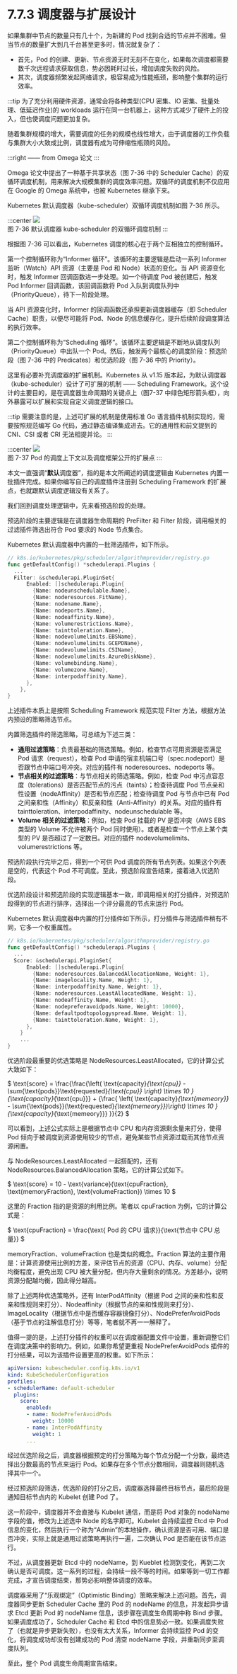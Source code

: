 # 7.7.3 调度器与扩展设计

如果集群中节点的数量只有几十个，为新建的 Pod 找到合适的节点并不困难。但当节点的数量扩大到几千台甚至更多时，情况就复杂了：
- 首先，Pod 的创建、更新、节点资源无时无刻不在变化，如果每次调度都需要数千次远程请求获取信息，势必因耗时过长，增加调度失败的风险。
- 其次，调度器频繁发起网络请求，极容易成为性能瓶颈，影响整个集群的运行效率。

:::tip <a/>
为了充分利用硬件资源，通常会将各种类型(CPU 密集、IO 密集、批量处理、低延迟作业)的 workloads 运行在同一台机器上，这种方式减少了硬件上的投入，但也使调度问题更加复杂。

随着集群规模的增大，需要调度的任务的规模也线性增大，由于调度器的工作负载与集群大小大致成比例，调度器有成为可伸缩性瓶颈的风险。

:::right
—— from Omega 论文
:::

Omega 论文中提出了一种基于共享状态（图 7-36 中的 Scheduler Cache）的双循环调度机制，用来解决大规模集群的调度效率问题。双循环的调度机制不仅应用在 Google 的 Omega 系统中，也被 Kubernetes 继承下来。

Kubernetes 默认调度器（kube-scheduler）双循环调度机制如图 7-36 所示。

:::center
  ![](../assets/kube-scheduler.svg)<br/>
  图 7-36 默认调度器 kube-scheduler 的双循环调度机制
:::

根据图 7-36 可以看出，Kubernetes 调度的核心在于两个互相独立的控制循环。

第一个控制循环称为“Informer 循环”。该循环的主要逻辑是启动一系列 Informer 监听（Watch）API 资源（主要是 Pod 和 Node）状态的变化。当 API 资源变化时，触发 Informer 回调函数进一步处理。如一个待调度 Pod 被创建后，触发 Pod Informer 回调函数，该回调函数将 Pod 入队到调度队列中（PriorityQueue），待下一阶段处理。

当 API 资源变化时，Informer 的回调函数还承担更新调度器缓存（即 Scheduler Cache）职责，以便尽可能将 Pod、Node 的信息缓存化，提升后续阶段调度算法的执行效率。

第二个控制循环称为“Scheduling 循环”。该循环主要逻辑是不断地从调度队列（PriorityQueue）中出队一个 Pod。然后，触发两个最核心的调度阶段：预选阶段（图 7-36 中的 Predicates）和优选阶段（图 7-36 中的 Priority）。

这里有必要补充调度器的扩展机制。Kubernetes 从 v1.15 版本起，为默认调度器（kube-scheduler）设计了可扩展的机制 —— Scheduling Framework。这个设计的主要目的，是在调度器生命周期的关键点上（图7-37 中绿色矩形箭头框），向外暴露可以扩展和实现自定义调度逻辑的接口。

:::tip <a/>
需要注意的是，上述可扩展的机制是使用标准 Go 语言插件机制实现的，需要按照规范编写 Go 代码，通过静态编译集成进去。它的通用性和前文提到的 CNI、CSI 或者 CRI 无法相提并论。
:::

:::center
  ![](../assets/scheduling-framework-extensions.svg)<br/>
   图 7-37 Pod 的调度上下文以及调度框架公开的扩展点
:::

本文一直强调“**默认**调度器”，指的是本文所阐述的调度逻辑由 Kubernetes 内置一批插件完成。如果你编写自己的调度插件注册到 Scheduling Framework 的扩展点，也就跟默认调度逻辑没有关系了。

我们回到调度处理逻辑中，先来看预选阶段的处理。

预选阶段的主要逻辑是在调度器生命周期的 PreFilter 和 Filter 阶段，调用相关的过滤插件筛选出符合 Pod 要求的 Node 节点集合。

Kubernetes 默认调度器中内置的一批筛选插件，如下所示。
```go
// k8s.io/kubernetes/pkg/scheduler/algorithmprovider/registry.go
func getDefaultConfig() *schedulerapi.Plugins {
  ...
  Filter: &schedulerapi.PluginSet{
      Enabled: []schedulerapi.Plugin{
        {Name: nodeunschedulable.Name},
        {Name: noderesources.FitName},
        {Name: nodename.Name},
        {Name: nodeports.Name},
        {Name: nodeaffinity.Name},
        {Name: volumerestrictions.Name},
        {Name: tainttoleration.Name},
        {Name: nodevolumelimits.EBSName},
        {Name: nodevolumelimits.GCEPDName},
        {Name: nodevolumelimits.CSIName},
        {Name: nodevolumelimits.AzureDiskName},
        {Name: volumebinding.Name},
        {Name: volumezone.Name},
        {Name: interpodaffinity.Name},
      },
    },
}
```

上述插件本质上是按照 Scheduling Framework 规范实现 Filter 方法，根据方法内预设的策略筛选节点。

内置筛选插件的筛选策略，可总结为下述三类：

  - **通用过滤策略**：负责最基础的筛选策略。例如，检查节点可用资源是否满足 Pod 请求（request），检查 Pod 申请的宿主机端口号（spec.nodeport）是否跟节点中端口号冲突。对应的插件有 noderesources、nodeports 等。
  - **节点相关的过滤策略**：与节点相关的筛选策略。例如，检查 Pod 中污点容忍度（tolerations）是否匹配节点的污点（taints）；检查待调度 Pod 节点亲和性设置（nodeAffinity）是否和节点匹配；检查待调度 Pod 与节点中已有 Pod 之间亲和性（Affinity）和反亲和性（Anti-Affinity）的关系。对应的插件有 tainttoleration、interpodaffinity、nodeunschedulable 等。
  - **Volume 相关的过滤策略**：例如，检查 Pod 挂载的 PV 是否冲突（AWS EBS 类型的 Volume 不允许被两个 Pod 同时使用）。或者是检查一个节点上某个类型的 PV 是否超过了一定数目。对应的插件 nodevolumelimits、volumerestrictions 等。

预选阶段执行完毕之后，得到一个可供 Pod 调度的所有节点列表。如果这个列表是空的，代表这个 Pod 不可调度。至此，预选阶段宣告结束，接着进入优选阶段。

优选阶段设计和预选阶段的实现逻辑基本一致，即调用相关的打分插件，对预选阶段得到的节点进行排序，选择出一个评分最高的节点来运行 Pod。

Kubernetes 默认调度器中内置的打分插件如下所示，打分插件与筛选插件稍有不同，它多一个权重属性。

```go
// k8s.io/kubernetes/pkg/scheduler/algorithmprovider/registry.go
func getDefaultConfig() *schedulerapi.Plugins {
  ...
  Score: &schedulerapi.PluginSet{
      Enabled: []schedulerapi.Plugin{
        {Name: noderesources.BalancedAllocationName, Weight: 1},
        {Name: imagelocality.Name, Weight: 1},
        {Name: interpodaffinity.Name, Weight: 1},
        {Name: noderesources.LeastAllocatedName, Weight: 1},
        {Name: nodeaffinity.Name, Weight: 1},
        {Name: nodepreferavoidpods.Name, Weight: 10000},
        {Name: defaultpodtopologyspread.Name, Weight: 1},
        {Name: tainttoleration.Name, Weight: 1},
      },
    }
    ...
}
```

优选阶段最重要的优选策略是 NodeResources.LeastAllocated，它的计算公式大致如下：

$
\text{score} = \frac{\frac{\left( \text{capacity}_{\text{cpu}} - \sum_{\text{pods}}\text{requested}_{\text{cpu}} \right) \times 10 }{\text{capacity}_{\text{cpu}}}  +  {\frac{ \left( \text{capacity}_{\text{memeory}} - \sum_{\text{pods}}(\text{requested}_{\text{memeory}})\right) \times 10 }{\text{capacity}_{\text{memeory}}}   }}{2}
$

可以看到，上述公式实际上是根据节点中 CPU 和内存资源剩余量来打分，使得 Pod 倾向于被调度到资源使用较少的节点，避免某些节点资源过载而其他节点资源闲置。

与 NodeResources.LeastAllocated 一起搭配的，还有 NodeResources.BalancedAllocation 策略，它的计算公式如下。

$
\text{score} = 10 - \text{variance}(\text{cpuFraction}, \text{memoryFraction}, \text{volumeFraction}) \times 10
$

这里的 Fraction 指的是资源的利用比例。笔者以 cpuFraction 为例，它的计算公式是：

$
\text{cpuFraction} =  \frac{\text{ Pod 的 CPU 请求}}{\text{节点中 CPU 总量}}
$

memoryFraction、volumeFraction 也是类似的概念。Fraction 算法的主要作用是：计算资源使用比例的方差，来评估节点的资源（CPU、内存、volume）分配均衡程度，避免出现 CPU 被大量分配，但内存大量剩余的情况。方差越小，说明资源分配越均衡，因此得分越高。

除了上述两种优选策略外，还有 InterPodAffinity（根据 Pod 之间的亲和性和反亲和性规则来打分）、Nodeaffinity（根据节点的亲和性规则来打分）、ImageLocality（根据节点中是否缓存容器镜像打分）、NodePreferAvoidPods（基于节点的注解信息打分）等等，笔者就不再一一解释了。

值得一提的是，上述打分插件的权重可以在调度器配置文件中设置，重新调整它们在调度决策中的影响力。例如，如果你希望更重视 NodePreferAvoidPods 插件的打分结果，可以为该插件设置更高的权重。如下所示：

```yaml
apiVersion: kubescheduler.config.k8s.io/v1
kind: KubeSchedulerConfiguration
profiles:
- schedulerName: default-scheduler
  plugins:
    score:
      enabled:
      - name: NodePreferAvoidPods
        weight: 10000
      - name: InterPodAffinity
        weight: 1
      ...
```

经过优选阶段之后，调度器根据预定的打分策略为每个节点分配一个分数，最终选择出分数最高的节点来运行 Pod。如果存在多个节点分数相同，调度器则随机选择其中一个。

经过预选阶段筛选，优选阶段的打分之后，调度器选择最终目标节点，最后阶段是通知目标节点内的 Kubelet 创建 Pod 了。

这一阶段中，调度器并不会直接与 Kubelet 通信，而是将 Pod 对象的 nodeName 字段的值，修改为上述选中 Node 的名字即可。Kubelet 会持续监控 Etcd 中 Pod 信息的变化，然后执行一个称为“Admin”的本地操作，确认资源是否可用、端口是否冲突，实际上就是通用过滤策略再执行一遍，二次确认 Pod 是否能在该节点运行。

不过，从调度器更新 Etcd 中的 nodeName，到 Kueblet 检测到变化，再到二次确认是否可调度。这一系列的过程，会持续一段不等的时间。如果等到一切工作都完成，才宣告调度结束，那势必影响整体调度的效率。

调度器采用了“乐观绑定”（Optimistic Binding）策略来解决上述问题。首先，调度器同步更新 Scheduler Cache 里的 Pod 的 nodeName 的信息，并发起异步请求 Etcd 更新 Pod 的 nodeName 信息，该步骤在调度生命周期中称 Bind 步骤。如果调度成功了，Scheduler Cache 和 Etcd 中的信息势必一致。如果调度失败了（也就是异步更新失败），也没有太大关系，Informer 会持续监控 Pod 的变化，将调度成功却没有创建成功的 Pod 清空 nodeName 字段，并重新同步至调度队列。

至此，整个 Pod 调度生命周期宣告结束。
